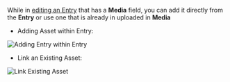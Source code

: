 While in [editing an Entry](./CMS-Edit-Entry) that has a **Media** field, you can add it directly from the **Entry** or use one that is already in uploaded in **Media**

- Adding Asset within Entry:

![Adding Entry within Entry](./videos/addAssetInEntry.gif)

- Link an Existing Asset:

![Link Existing Asset](./videos/linkAssetEntry.gif)
